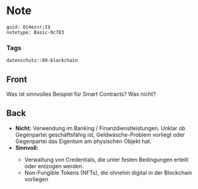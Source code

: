 # Note
```
guid: O|4ez>r;I$
notetype: Basic-9c783
```

### Tags
```
datenschutz::09-blockchain
```

## Front
Was ist sinnvolles Beispiel für Smart Contracts? Was nicht?

## Back
<ul><li><b>Nicht:</b> Verwendung im Banking / Finanzdienstleistungen. Unklar ob Gegenpartei geschäftsfähig ist, Geldwäsche-Problem vorliegt oder Gegenpartei das Eigentum am physischen Objekt hat.</li><li><b>Sinnvoll: </b></li><ul><li>Verwaltung von Credentials, die unter festen Bedingungen erteilt oder entzogen werden.</li><li>Non-Fungible Tokens (NFTs), die ohnehin digital in der Blockchain vorliegen</li></ul></ul>
